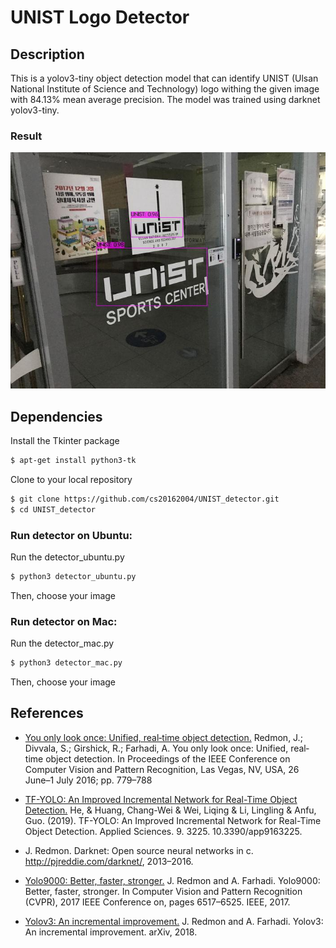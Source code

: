 # UNIST Logo Detector

## Description
This is a yolov3-tiny object detection model that can identify UNIST (Ulsan National Institute of Science and Technology) logo withing the given image with 84.13% mean average precision. The model was trained using darknet yolov3-tiny. 
### Result
![Darknet Logo](https://raw.githubusercontent.com/cs20162004/UNIST_detector/main/images/output2.jpg)

## Dependencies
Install the Tkinter package
```sh
$ apt-get install python3-tk
```
Clone to your local repository 
```sh
$ git clone https://github.com/cs20162004/UNIST_detector.git
$ cd UNIST_detector
```
### Run detector on Ubuntu:

Run the detector_ubuntu.py
```sh
$ python3 detector_ubuntu.py
```
Then, choose your image

### Run detector on Mac:

Run the detector_mac.py
```sh
$ python3 detector_mac.py
```
Then, choose your image

## References

- [You only look once: Unified, real‐time object detection.](https://arxiv.org/abs/1506.02640)
Redmon, J.; Divvala, S.; Girshick, R.; Farhadi, A. You only look once: Unified, real‐time object detection. In
Proceedings of the IEEE Conference on Computer Vision and Pattern Recognition, Las Vegas, NV, USA,
26 June–1 July 2016; pp. 779–788

- [TF-YOLO: An Improved Incremental Network for Real-Time Object Detection.](https://www.mdpi.com/2076-3417/9/16/3225/htm)
He, & Huang, Chang-Wei & Wei, Liqing & Li, Lingling & Anfu, Guo. (2019). TF-YOLO: An Improved Incremental Network for Real-Time Object Detection. Applied Sciences. 9. 3225. 10.3390/app9163225.

- J. Redmon. Darknet: Open source neural networks in c.
http://pjreddie.com/darknet/, 2013–2016.

- [Yolo9000: Better, faster, stronger.](https://arxiv.org/abs/1612.08242)
J. Redmon and A. Farhadi. Yolo9000: Better, faster, stronger.
In Computer Vision and Pattern Recognition (CVPR), 2017
IEEE Conference on, pages 6517–6525. IEEE, 2017.

- [Yolov3: An incremental improvement.](https://arxiv.org/abs/1804.02767)
J. Redmon and A. Farhadi. Yolov3: An incremental improvement. arXiv, 2018.
